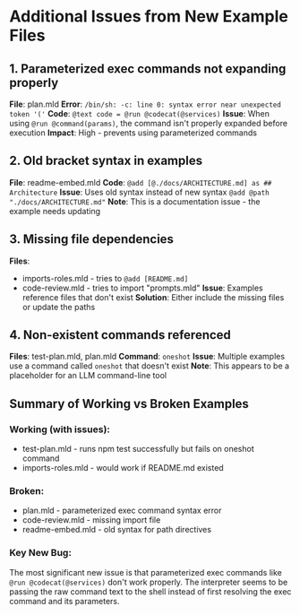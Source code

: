 # Additional Issues from New Example Files

## 1. Parameterized exec commands not expanding properly
**File**: plan.mld
**Error**: `/bin/sh: -c: line 0: syntax error near unexpected token '('`
**Code**: `@text code = @run @codecat(@services)`
**Issue**: When using `@run @command(params)`, the command isn't properly expanded before execution
**Impact**: High - prevents using parameterized commands

## 2. Old bracket syntax in examples
**File**: readme-embed.mld
**Code**: `@add [@./docs/ARCHITECTURE.md] as ## Architecture`
**Issue**: Uses old syntax instead of new syntax `@add @path "./docs/ARCHITECTURE.md"`
**Note**: This is a documentation issue - the example needs updating

## 3. Missing file dependencies
**Files**: 
- imports-roles.mld - tries to `@add [README.md]`
- code-review.mld - tries to import "prompts.mld"
**Issue**: Examples reference files that don't exist
**Solution**: Either include the missing files or update the paths

## 4. Non-existent commands referenced
**Files**: test-plan.mld, plan.mld
**Command**: `oneshot`
**Issue**: Multiple examples use a command called `oneshot` that doesn't exist
**Note**: This appears to be a placeholder for an LLM command-line tool

## Summary of Working vs Broken Examples

### Working (with issues):
- test-plan.mld - runs npm test successfully but fails on oneshot command
- imports-roles.mld - would work if README.md existed

### Broken:
- plan.mld - parameterized exec command syntax error
- code-review.mld - missing import file
- readme-embed.mld - old syntax for path directives

### Key New Bug:
The most significant new issue is that parameterized exec commands like `@run @codecat(@services)` don't work properly. The interpreter seems to be passing the raw command text to the shell instead of first resolving the exec command and its parameters.